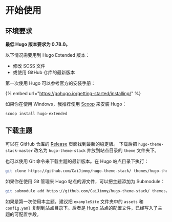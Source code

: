 # 开始使用

## 环境要求

**最低 Hugo 版本要求为 0.78.0。**

以下情况需要用到 Hugo Extended 版本：

* 修改 SCSS 文件
* 或使用 GitHub 仓库的最新版本

第一次使用 Hugo 可以参考官方的安装手册：

{% embed url="https://gohugo.io/getting-started/installing/" %}

如果你在使用 Windows，我推荐使用 [Scoop](https://scoop.sh/) 来安装 Hugo：

```text
scoop install hugo-extended
```

## 下载主题

可以在 GitHub 仓库的 [Release](https://github.com/CaiJimmy/hugo-theme-stack/releases) 页面找到最新的稳定版。 下载后把 `hugo-theme-stack-master` 改名为 `hugo-theme-stack` 并放到站点目录的 `theme` 文件夹下。

也可以使用 Git 命令来下载主题的最新版本。在 Hugo 站点目录下执行：

```bash
git clone https://github.com/CaiJimmy/hugo-theme-stack/ themes/hugo-theme-stack
```

如果你在使用 Git 管理来 Hugo 站点的源文件，可以把主题添加为 Submodule：

```bash
git submodule add https://github.com/CaiJimmy/hugo-theme-stack/ themes/hugo-theme-stack
```

如果是第一次使用本主题，建议把 `exampleSite` 文件夹中的 `assets` 和 `config.yaml` 复制到站点目录下。后者是 Hugo 站点的配置文件，已经写入了主题的可配置字段。
